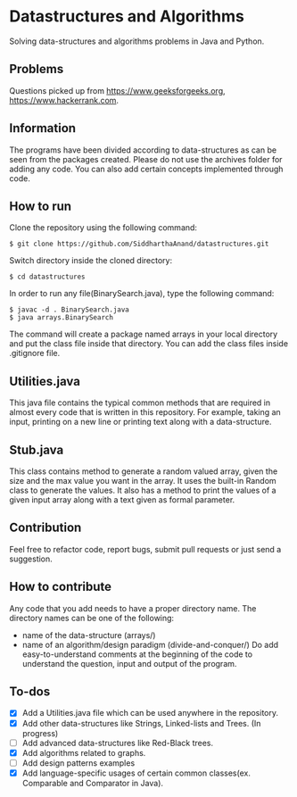 # Datastructures and Algorithms
Solving data-structures and algorithms problems in Java and Python. 

## Problems
Questions picked up from https://www.geeksforgeeks.org, https://www.hackerrank.com.

## Information
The programs have been divided according to data-structures as can be seen from
the packages created. Please do not use the archives folder for adding any code.
You can also add certain concepts implemented through code.
## How to run
Clone the repository using the following command:
```
$ git clone https://github.com/SiddharthaAnand/datastructures.git
```
Switch directory inside the cloned directory:
```
$ cd datastructures
```
In order to run any file(BinarySearch.java), type the following command:
```
$ javac -d . BinarySearch.java
$ java arrays.BinarySearch
```
The command will create a package named arrays in your local directory and put
the class file inside that directory.
You can add the class files inside .gitignore file.

## Utilities.java
This java file contains the typical common methods that are required in almost
every code that is written in this repository. For example, taking an input,
printing on a new line or printing text along with a data-structure.

## Stub.java
This class contains method to generate a random valued array, given the size and 
the max value you want in the array. It uses the built-in Random class to generate
the values. It also has a method to print the values of a given input array along
with a text given as formal parameter.

## Contribution
Feel free to refactor code, report bugs, submit pull requests or just send a suggestion.

## How to contribute
Any code that you add needs to have a proper directory name. The directory
names can be one of the following:
* name of the data-structure (arrays/)
* name of an algorithm/design paradigm (divide-and-conquer/)
Do add easy-to-understand comments at the beginning of the code to understand the 
question, input and output of the program.

## To-dos
- [X] Add a Utilities.java file which can be used anywhere in the repository.
- [X] Add other data-structures like Strings, Linked-lists and Trees. (In progress)
- [ ] Add advanced data-structures like Red-Black trees.
- [X] Add algorithms related to graphs.
- [ ] Add design patterns examples
- [X] Add language-specific usages of certain common classes(ex. Comparable and Comparator in Java).
